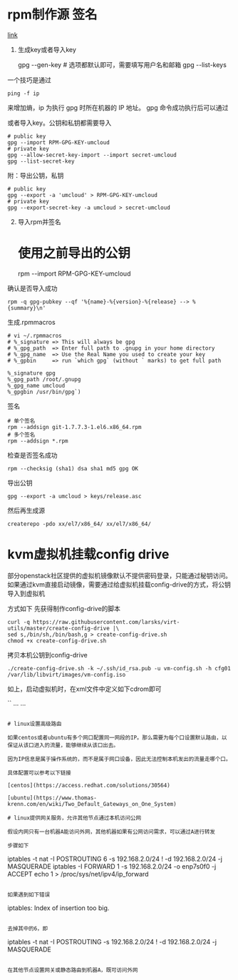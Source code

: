 # rpm制作源 签名

[link](https://gist.github.com/fernandoaleman/1376720/aaff3a7a7ede636b6913f17d97e6fe39b5a79dc0)

1. 生成key或者导入key

    gpg --gen-key  # 选项都默认即可，需要填写用户名和邮箱
    gpg --list-keys

一个技巧是通过

    ping -f ip

来增加熵，ip 为执行 gpg 时所在机器的 IP 地址。 gpg 命令成功执行后可以通过

或者导入key。公钥和私钥都需要导入
    
    # public key
    gpg --import RPM-GPG-KEY-umcloud
    # private key
    gpg --allow-secret-key-import --import secret-umcloud
    gpg --list-secret-key

附：导出公钥，私钥

    # public key
    gpg --export -a 'umcloud' > RPM-GPG-KEY-umcloud
    # private key
    gpg --export-secret-key -a umcloud > secret-umcloud

2. 导入rpm并签名

    # 使用之前导出的公钥
    rpm --import RPM-GPG-KEY-umcloud

确认是否导入成功

    rpm -q gpg-pubkey --qf '%{name}-%{version}-%{release} --> %{summary}\n'

生成.rpmmacros

    # vi ~/.rpmmacros
    # %_signature => This will always be gpg
    # %_gpg_path  => Enter full path to .gnupg in your home directory
    # %_gpg_name  => Use the Real Name you used to create your key
    # %_gpbin     => run `which gpg` (without ` marks) to get full path 
    
    %_signature gpg
    %_gpg_path /root/.gnupg
    %_gpg_name umcloud
    %_gpgbin /usr/bin/gpg`)

签名

    # 单个签名
    rpm --addsign git-1.7.7.3-1.el6.x86_64.rpm
    # 多个签名
    rpm --addsign *.rpm

检查是否签名成功

    rpm --checksig (sha1) dsa sha1 md5 gpg OK

导出公钥

    gpg --export -a umcloud > keys/release.asc

然后再生成源

    createrepo -pdo xx/el7/x86_64/ xx/el7/x86_64/

# kvm虚拟机挂载config drive

部分openstack社区提供的虚拟机镜像默认不提供密码登录，只能通过秘钥访问。
如果通过kvm直接启动镜像，需要通过给虚拟机挂载config-drive的方式，将公钥导入到虚拟机 

方式如下
先获得制作config-drive的脚本

```
curl -q https://raw.githubusercontent.com/larsks/virt-utils/master/create-config-drive |\
sed s,/bin/sh,/bin/bash,g > create-config-drive.sh
chmod +x create-config-drive.sh
```

拷贝本机公钥到config-drive
```
./create-config-drive.sh -k ~/.ssh/id_rsa.pub -u vm-config.sh -h cfg01  /var/lib/libvirt/images/vm-config.iso
```

如上，启动虚拟机时，在xml文件中定义如下cdrom即可

``
...
    <disk device="cdrom" type="file">
      <target bus="ide" dev="hda"/>
      <source file="/var/lib/libvirt/images/vm-config.iso"/>
      <driver type="raw" name="qemu"/>
    </disk>
...
```

# linux设置高级路由

如果centos或者ubuntu有多个网口配置同一网段的IP。那么需要为每个口设置默认路由，以保证从该口进入的流量，能够继续从该口出去。

因为IP信息是属于操作系统的，而不是属于网口设备，因此无法控制本机发出的流量走哪个口。

具体配置可以参考以下链接

[centos](https://access.redhat.com/solutions/30564)

[ubuntu](https://www.thomas-krenn.com/en/wiki/Two_Default_Gateways_on_One_System)

# linux提供网关服务，允许其他节点通过本机访问公网

假设内网只有一台机器A能访问外网，其他机器如果有公网访问需求，可以通过A进行转发

步骤如下

```
iptables -t nat -I POSTROUTING 6 -s 192.168.2.0/24 ! -d 192.168.2.0/24 -j MASQUERADE
iptables -I FORWARD 1 -s 192.168.2.0/24 -o enp7s0f0 -j ACCEPT
echo  1 > /proc/sys/net/ipv4/ip_forward
```

如果遇到如下错误

```
iptables: Index of insertion too big.
```

去掉其中的6，即

```
iptables -t nat -I POSTROUTING -s 192.168.2.0/24 ! -d 192.168.2.0/24 -j MASQUERADE
```

在其他节点设置网关或静态路由到机器A，既可访问外网
